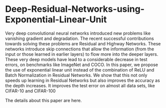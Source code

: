 # Deep-Residual-Networks-using-Exponential-Linear-Unit
Very deep convolutional neural networks introduced new problems like vanishing gradient and degradation. The recent successful contributions towards solving these problems are Residual and Highway Networks. These networks introduce skip connections that allow the information (from the input or those learned in earlier layers) to flow more into the deeper layers. These very deep models have lead to a considerable decrease in test errors, on benchmarks like ImageNet and COCO. In this paper, we propose the use of exponential linear unit instead of the combination of ReLU and Batch Normalization in Residual Networks. We show that this not only speeds up learning in Residual Networks but also improves the accuracy as the depth increases. It improves the test error on almost all data sets, like CIFAR-10 and CIFAR-100

The details about this paper are here.

